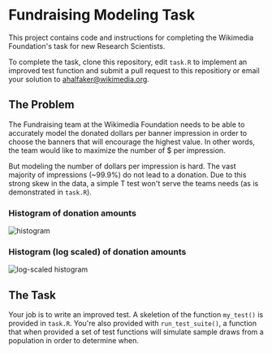 # Fundraising Modeling Task


This project contains code and instructions for completing the Wikimedia Foundation's task for new Research Scientists.

To complete the task, clone this repository, edit ``task.R`` to implement an improved test function and submit a pull request to this repositiory or email your solution to ahalfaker@wikimedia.org.


## The Problem


The Fundraising team at the Wikimedia Foundation needs to be able to accurately model the donated dollars per banner impression in order to choose the banners that will encourage the highest value.  In other words, the team would like to maximize the number of $ per impression.

But modeling the number of dollars per impression is hard.  The vast majority of impressions (~99.9%) do not lead to a donation.  Due to this strong skew in the data, a simple T test won't serve the teams needs (as is demonstrated in ``task.R``).

### Histogram of donation amounts

![histogram](https://upload.wikimedia.org/wikipedia/commons/thumb/9/9c/Fundraising.donations.histogram.svg/500px-Fundraising.donations.histogram.svg.png)


### Histogram (log scaled) of donation amounts

![log-scaled histogram](https://upload.wikimedia.org/wikipedia/commons/thumb/4/49/Fundraising.donations.histogram.log_scaled.svg/500px-Fundraising.donations.histogram.log_scaled.svg.png)



## The Task


Your job is to write an improved test.  A skeletion of the function ``my_test()`` is provided in ``task.R``.  You're also provided with ``run_test_suite()``, a function that when provided a set of test functions will simulate sample draws from a population in order to determine when.

